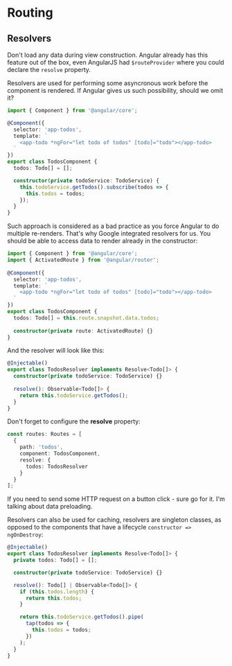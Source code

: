 # Routing

## Resolvers

Don't load any data during view construction. Angular already has this feature out of the box, even AngularJS had `$routeProvider` where you could declare the `resolve` property.

Resolvers are used for performing some asyncronous work before the component is rendered. If Angular gives us such possibility, should we omit it?

```typescript
import { Component } from '@angular/core';

@Component({
  selector: 'app-todos',
  template: `
    <app-todo *ngFor="let todo of todos" [todo]="todo"></app-todo>
  `
})
export class TodosComponent {
  todos: Todo[] = [];

  constructor(private todoService: TodoService) {
    this.todoService.getTodos().subscribe(todos => {
      this.todos = todos;
    });
  }
}
```

Such approach is considered as a bad practice as you force Angular to do multiple re-renders. That's why Google integrated resolvers for us. You should be able to access data to render already in the constructor:

```typescript
import { Component } from '@angular/core';
import { ActivatedRoute } from '@angular/router';
 
@Component({
  selector: 'app-todos',
  template: `
    <app-todo *ngFor="let todo of todos" [todo]="todo"></app-todo>
  `
})
export class TodosComponent {
  todos: Todo[] = this.route.snapshot.data.todos;
 
  constructor(private route: ActivatedRoute) {}
}
```

And the resolver will look like this:

```typescript
@Injectable()
export class TodosResolver implements Resolve<Todo[]> {
  constructor(private todoService: TodoService) {}
 
  resolve(): Observable<Todo[]> {
    return this.todoService.getTodos();
  }
}
```

Don't forget to configure the **resolve** property:

```typescript
const routes: Routes = [
  {
    path: 'todos',
    component: TodosComponent,
    resolve: {
      todos: TodosResolver
    }
  }
];
```

If you need to send some HTTP request on a button click - sure go for it. I'm talking about data preloading.

Resolvers can also be used for caching, resolvers are singleton classes, as opposed to the components that have a lifecycle `constructor => ngOnDestroy`:

```typescript
@Injectable()
export class TodosResolver implements Resolve<Todo[]> {
  private todos: Todo[] = [];

  constructor(private todoService: TodoService) {}

  resolve(): Todo[] | Observable<Todo[]> {
    if (this.todos.length) {
      return this.todos;
    }

    return this.todoService.getTodos().pipe(
      tap(todos => {
        this.todos = todos;
      })
    );
  }
}
```

